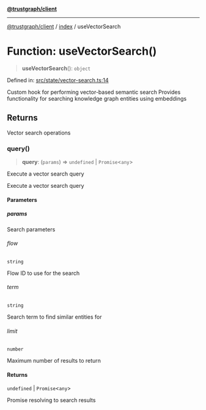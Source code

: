 [**@trustgraph/client**](../../README.md)

***

[@trustgraph/client](../../README.md) / [index](../README.md) / useVectorSearch

# Function: useVectorSearch()

> **useVectorSearch**(): `object`

Defined in: [src/state/vector-search.ts:14](https://github.com/trustgraph-ai/trustgraph-ts-client/blob/4700024d623d01d40c50072d60c021f3b6c60b54/src/state/vector-search.ts#L14)

Custom hook for performing vector-based semantic search
Provides functionality for searching knowledge graph entities using embeddings

## Returns

Vector search operations

### query()

> **query**: (`params`) => `undefined` \| `Promise`\<`any`\>

Execute a vector search query

Execute a vector search query

#### Parameters

##### params

Search parameters

###### flow

`string`

Flow ID to use for the search

###### term

`string`

Search term to find similar entities for

###### limit

`number`

Maximum number of results to return

#### Returns

`undefined` \| `Promise`\<`any`\>

Promise resolving to search results
